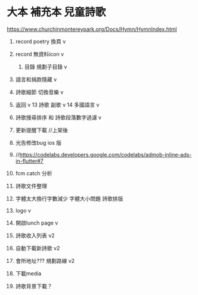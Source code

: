# 大本 補充本 兒童詩歌
https://www.churchinmontereypark.org/Docs/Hymn/HymnIndex.html


1. record poetry 換頁 v
2. record 無資料icon v
   1. 目錄 規劃子目錄 v
3. 語言和捐款隱藏 v
4. 詩歌細節 切換音樂 v
5. 返回 v
13 詩歌 副歌 v
14 多國語言 v
6. 詩歌搜尋排序 和 詩歌段落數字過濾 v

7. 更新提醒下載 //上架後
8. 光告修改bug ios 版 
9. //https://codelabs.developers.google.com/codelabs/admob-inline-ads-in-flutter#7
10. fcm catch 分析

11. 詩歌文件整理  
12. 字體太大換行字數減少 字體大小問題 詩歌排版
14. logo v

15. 開啟lunch page v

16. 詩歌收入列表 v2
17. 自動下載新詩歌 v2
18. 會所地址??? 規劃路線 v2

19. 下載media
20. 詩歌背景下載？ 